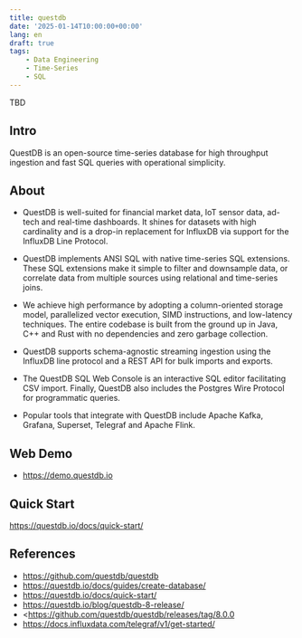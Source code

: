 ```yaml
---
title: questdb
date: '2025-01-14T10:00:00+00:00'
lang: en
draft: true
tags:
    - Data Engineering
    - Time-Series
    - SQL
---
```


TBD

## Intro ##

QuestDB is an open-source time-series database for high throughput ingestion and fast SQL queries with operational simplicity.

## About ##

* QuestDB is well-suited for financial market data, IoT sensor data, ad-tech and real-time dashboards. It shines for datasets with high cardinality and is a drop-in replacement for InfluxDB via support for the InfluxDB Line Protocol.

* QuestDB implements ANSI SQL with native time-series SQL extensions. These SQL extensions make it simple to filter and downsample data, or correlate data from multiple sources using relational and time-series joins.

* We achieve high performance by adopting a column-oriented storage model, parallelized vector execution, SIMD instructions, and low-latency techniques. The entire codebase is built from the ground up in Java, C++ and Rust with no dependencies and zero garbage collection.

* QuestDB supports schema-agnostic streaming ingestion using the InfluxDB line protocol and a REST API for bulk imports and exports.

* The QuestDB SQL Web Console is an interactive SQL editor facilitating CSV import. Finally, QuestDB also includes the Postgres Wire Protocol for programmatic queries.

* Popular tools that integrate with QuestDB include Apache Kafka, Grafana, Superset, Telegraf and Apache Flink.

## Web Demo ##

* https://demo.questdb.io

## Quick Start ##

https://questdb.io/docs/quick-start/

## References ##

* <https://github.com/questdb/questdb>
* <https://questdb.io/docs/guides/create-database/>
* <https://questdb.io/docs/quick-start/>
* <https://questdb.io/blog/questdb-8-release/>
* <https://github.com/questdb/questdb/releases/tag/8.0.0
* <https://docs.influxdata.com/telegraf/v1/get-started/>
